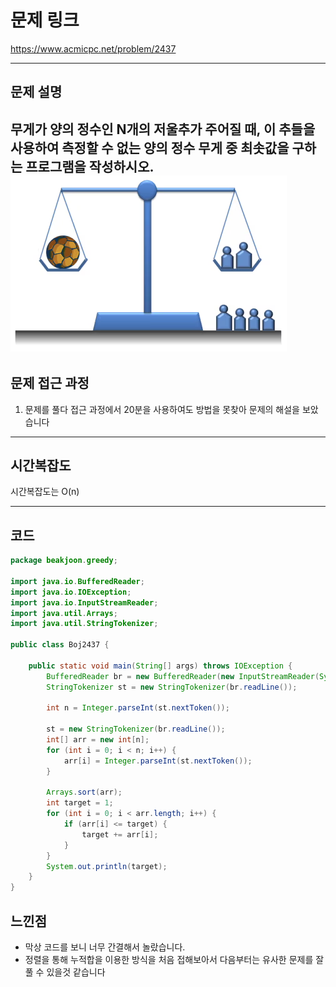 # 문제 링크

https://www.acmicpc.net/problem/2437

---

## 문제 설명

무게가 양의 정수인 N개의 저울추가 주어질 때, 이 추들을 사용하여 측정할 수 없는 양의 정수 무게 중 최솟값을 구하는 프로그램을 작성하시오.
![img_1.png](img_1.png)
---


## 문제 접근 과정

1. 문제를 풀다 접근 과정에서 20분을 사용하여도 방법을 못찾아 문제의 해설을 보았습니다
---


## 시간복잡도

시간복잡도는 O(n) 

---

## 코드
```java
package beakjoon.greedy;

import java.io.BufferedReader;
import java.io.IOException;
import java.io.InputStreamReader;
import java.util.Arrays;
import java.util.StringTokenizer;

public class Boj2437 {

	public static void main(String[] args) throws IOException {
		BufferedReader br = new BufferedReader(new InputStreamReader(System.in));
		StringTokenizer st = new StringTokenizer(br.readLine());

		int n = Integer.parseInt(st.nextToken());

		st = new StringTokenizer(br.readLine());
		int[] arr = new int[n];
		for (int i = 0; i < n; i++) {
			arr[i] = Integer.parseInt(st.nextToken());
		}

		Arrays.sort(arr);
		int target = 1;
		for (int i = 0; i < arr.length; i++) {
			if (arr[i] <= target) {
				target += arr[i];
			}
		}
		System.out.println(target);
	}
}


```


##  느낀점
- 막상 코드를 보니 너무 간결해서 놀랐습니다.
- 정렬을 통해 누적합을 이용한 방식을 처음 접해보아서 다음부터는 유사한 문제를 잘 풀 수 있을것 같습니다